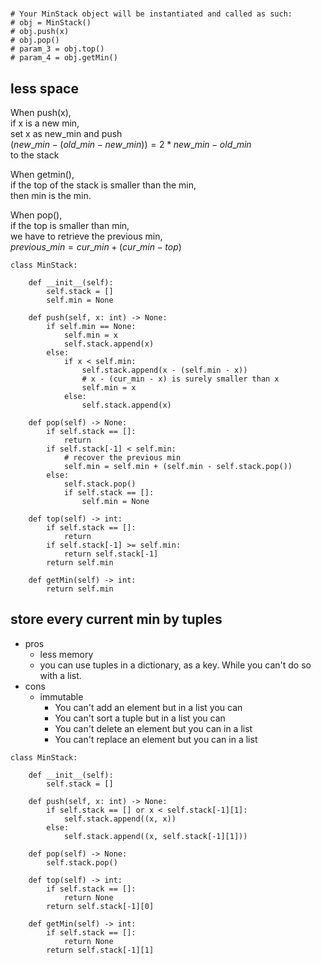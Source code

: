 # 
```python=
# Your MinStack object will be instantiated and called as such:
# obj = MinStack()
# obj.push(x)
# obj.pop()
# param_3 = obj.top()
# param_4 = obj.getMin()
```
## less space
When push(x),  
if x is a new min,  
set x as new_min
and push  
$(new\text{_}min - (old\text{_}min - new\text{_}min)) = 2*new\text{_}min - old\text{_}min$  
to the stack

When getmin(),  
if the top of the stack is smaller than the min,  
then min is the min.

When pop(),  
if the top is smaller than min,  
we have to retrieve the previous min,  
$previous\text{_}min = cur\text{_}min + (cur\text{_}min - top$)
```python=
class MinStack:

    def __init__(self):
        self.stack = []
        self.min = None
        
    def push(self, x: int) -> None:
        if self.min == None:
            self.min = x
            self.stack.append(x)
        else:
            if x < self.min:
                self.stack.append(x - (self.min - x)) 
                # x - (cur_min - x) is surely smaller than x
                self.min = x
            else:
                self.stack.append(x)

    def pop(self) -> None:
        if self.stack == []:
            return
        if self.stack[-1] < self.min:
            # recover the previous min
            self.min = self.min + (self.min - self.stack.pop())
        else:
            self.stack.pop()
            if self.stack == []:
                self.min = None

    def top(self) -> int:
        if self.stack == []:
            return
        if self.stack[-1] >= self.min:
            return self.stack[-1]
        return self.min

    def getMin(self) -> int:
        return self.min
```
## store every current min by tuples
- pros
    - less memory
    - you can use tuples in a dictionary, as a key. While you can't do so with a list.
- cons
    - immutable
        * You can't add an element but in a list you can 
        * You can't sort a tuple but in a list you can 
        * You can't delete an element but you can in a list 
        * You can't replace an element but you can in a list

```python=
class MinStack:

    def __init__(self):
        self.stack = []
        
    def push(self, x: int) -> None:
        if self.stack == [] or x < self.stack[-1][1]:
            self.stack.append((x, x))
        else:
            self.stack.append((x, self.stack[-1][1]))

    def pop(self) -> None:
        self.stack.pop()

    def top(self) -> int:
        if self.stack == []:
            return None
        return self.stack[-1][0]

    def getMin(self) -> int:
        if self.stack == []:
            return None
        return self.stack[-1][1]
```
